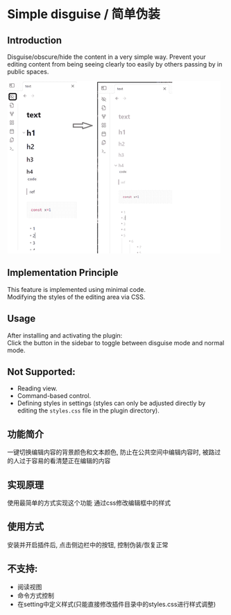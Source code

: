 # Simple disguise / 简单伪装

## Introduction
Disguise/obscure/hide the content in a very simple way. Prevent your editing content from being seeing clearly too easily by others passing by in public spaces.


![intro.png](intro.png)


## Implementation Principle
This feature is implemented using minimal code.  
Modifying the styles of the editing area via CSS.

## Usage
After installing and activating the plugin:  
Click the button in the sidebar to toggle between disguise mode and normal mode.

## Not Supported:
- Reading view.
- Command-based control.
- Defining styles in settings (styles can only be adjusted directly by editing the `styles.css` file in the plugin directory).

## 功能简介
一键切换编辑内容的背景颜色和文本颜色, 防止在公共空间中编辑内容时, 被路过的人过于容易的看清楚正在编辑的内容

## 实现原理
使用最简单的方式实现这个功能
通过css修改编辑框中的样式

## 使用方式
安装并开启插件后, 点击侧边栏中的按钮, 控制伪装/恢复正常

## 不支持:
- 阅读视图
- 命令方式控制
- 在setting中定义样式(只能直接修改插件目录中的styles.css进行样式调整)
